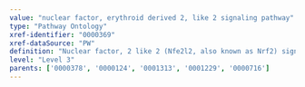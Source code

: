 ```yaml
---
value: "nuclear factor, erythroid derived 2, like 2 signaling pathway"
type: "Pathway Ontology"
xref-identifier: "0000369"
xref-dataSource: "PW"
definition: "Nuclear factor, 2 like 2 (Nfe2l2, also known as Nrf2) signaling pathway is one of the most important regulator of antioxidant and/or electrophilic stress responses. Upon activation, Nfe2l2 induces the expression of antioxidant, xenobiotic metabolism, and cytoprotective genes, among others. Deregulation of the pathway has been associated with various conditions, including neurodegeneration and cancer."
level: "Level 3"
parents: ['0000378', '0000124', '0001313', '0001229', '0000716']
---
```

